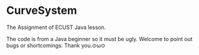 # CurveSystem
The Assignment of ECUST Java lesson.

The code is from a Java beginner so it must be ugly. 
Welcome to point out bugs or shortcomings. 
Thank you.⊙ω⊙
